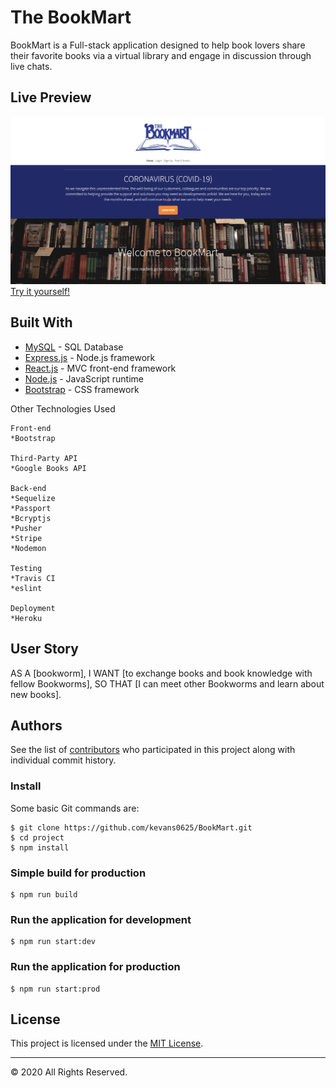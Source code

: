# The BookMart

BookMart is a Full-stack application designed to help book lovers share their favorite books via a virtual library and engage in discussion through live chats.

## Live Preview


 ![Homepage](BookMartHomepage.png)
 [Try it yourself!](https://evening-eyrie-42464.herokuapp.com/) 

## Built With

* [MySQL](https://www.mysql.com/) - SQL Database
* [Express.js](https://expressjs.com/) - Node.js framework
* [React.js](https://reactjs.org/) - MVC front-end framework 
* [Node.js](https://nodejs.org/en/) - JavaScript runtime
* [Bootstrap](https://bootstap.com/) - CSS framework

Other Technologies Used

    Front-end
    *Bootstrap
    
    Third-Party API 
    *Google Books API
    
    Back-end
    *Sequelize
    *Passport
    *Bcryptjs
    *Pusher
    *Stripe
    *Nodemon

    Testing
    *Travis CI
    *eslint

    Deployment
    *Heroku


## User Story

AS A [bookworm], 
I WANT [to exchange books and book knowledge with fellow Bookworms],
SO THAT [I can meet other Bookworms and learn about new books].


## Authors
See the list of [contributors](https://github.com/kevans0625/project-2/graphs/contributors) who participated in this project along with individual commit history.
### Install

Some basic Git commands are:

```
$ git clone https://github.com/kevans0625/BookMart.git
$ cd project
$ npm install

```

### Simple build for production

```
$ npm run build

```

### Run the application for development

```
$ npm run start:dev

```

### Run the application for production

```
$ npm run start:prod

```
## License
This project is licensed under the [MIT License](https://www.mit.edu/~amini/LICENSE.md).


- - -
© 2020  All Rights Reserved.

